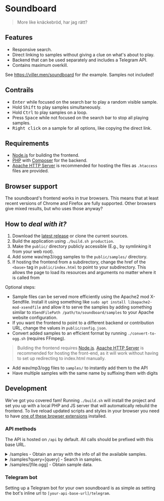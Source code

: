 # Soundboard
> More like knäckebröd, har jag rätt?

## Features
- Responsive search.
- Direct linking to samples without giving a clue on what's about to play.
- Backend that can be used separately and includes a Telegram API.
- Contains maximum overkill.

See https://viller.men/soundboard for _the_ example. Samples not included!

## Contrails
- <kbd>Enter</kbd> while focused on the search bar to play a random visible sample.
- Hold <kbd>Shift</kbd> to play samples simultaneously.
- Hold <kbd>Ctrl</kbd> to play samples on a loop.
- Press <kbd>Space</kbd> while not focused on the search bar to stop all playing samples.
- <kbd>Right click</kbd> on a sample for all options, like copying the direct link.

## Requirements
- [Node.js](https://nodejs.org/) for building the frontend.
- [PHP](https://www.php.net/) with [Composer](https://getcomposer.org/) for the backend.
- [Apache HTTP Server](https://www.apache.org/) is recommended for hosting the files as `.htaccess` files are provided.

## Browser support
The soundboard's frontend works in _true_ browsers. This means that at least recent versions of Chrome and Firefox are
fully supported. Other browsers give mixed results, but who uses those anyway?

## How to _deal with it?_
1. Download the [latest release](https://github.com/team-thyme/soundboard/releases) or clone the current sources.
2. Build the application using `./build.sh production`.
3. Make the `public/` directory publicly accessible (E.g., by symlinking it from your web root).
4. Add some wav/mp3/ogg samples to the `public/samples/` directory.
5. If hosting the frontend from a subdirectory, change the href of the `<base>` tag in `public/index.html` to point to
   your subdirectory. This allows the page to load its resources and arguments no matter where it is called from

Optional steps:

- Sample files can be served more efficiently using the Apache2 mod X-Sendfile. Install it using something like
  `sudo apt install libapache2-mod-xsendfile` and allow it to serve the samples by adding something similar to
  `XSendFilePath /path/to/soundboard/samples` to your Apache website configuration.
- If you want the frontend to point to a different backend or contribution URL, change the values in
  `public/config.json`.
- Convert added samples to an efficient format by running `./convert-to-ogg.sh` (requires FFmpeg).

> Building the frontend requires [Node.js](https://nodejs.org/). [Apache HTTP Server](https://www.apache.org/) is recommended for hosting the front-end, as it will work without having to set up redirecting to index.html manually.

- Add wav/mp3/ogg files to `samples/` to instantly add them to the API
- Have multiple samples with the same name by suffixing them with digits

## Development
We've got you covered fam! Running `./build.sh` will install the project and set you up with a local PHP and JS server
that will automatically rebuild the frontend. To live reload updated scripts and styles in your browser you need to have
[one of these browser extensions](http://livereload.com/extensions/) installed.

### API methods
The API is hosted on `/api` by default. All calls should be prefixed with this base URL.

<details>
  <summary>/samples - Obtain an array with the info of all the available samples.</summary>

  ```
  GET /samples
  ```

  Example output:

  ```
  {
    "samples": [
      {
        "url": "loop/yoshi's%20island.ogg",
        "name": "yoshi's island",
        "id": "3153b81e",
        "mtime": 1465334423,
        "categories": [
          "loop"
        ]
      },
      {
        "url": "loop/de%20huilende%20rappers/boutjes%20moertjes%20stekkertjes snoertjes.ogg",
        "name": "boutjes moertjes stekkertjes snoertjes",
        "id": "e6d4f390",
        "mtime": 1465333910,
        "categories": [
          "loop",
          "de huilende rappers"
        ]
      }.
      {
        "url": "voice/wow%20effect3.ogg",
        "name": "wow effect",
        "id": "68851e0f",
        "mtime": 1465670673,
        "categories": [
          "voice"
        ]
      }
    ]
  }
  ```
</details>

<details>
  <summary>/samples?query=[query] - Search in samples.</summary>

  ```
  GET /samples?query=rappers|wow
  ```

  Example output:

  ```
  {
    "samples": [
      {
        "url": "loop/de%20huilende%20rappers/boutjes%20moertjes%20stekkertjes%20snoertjes.ogg",
        "name": "boutjes moertjes stekkertjes snoertjes",
        "id": "e6d4f390",
        "mtime": 1465333910,
        "categories": [
          "loop",
          "de huilende rappers"
        ]
      }.
      {
        "url": "voice/wow%20effect.ogg",
        "name": "wow effect",
        "id": "68851e0f",
        "mtime": 1465670673,
        "categories": [
          "voice"
        ]
      }
    ]
  }
  ```

  Separating query arguments with a space will perform an AND match, and separating them by a pipe will perform an OR
  match. This behavior mimics the frontend which does not use the API for this. API calls are time, and time is money.
</details>

<details>
  <summary>/samples/[file.ogg] - Obtain sample data.</summary>

  This can be achieved by appending a sample's path to the `samples/` URL:

  ```
  GET /samples/voice/wow%20effect.ogg
  ```
</details>

### Telegram bot
Setting up a Telegram bot for your own soundboard is as simple as setting the bot's inline url to
`[your-api-base-url]/telegram`.
